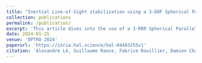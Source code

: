 ```yaml
---
title: "Inertial Line-of-Sight stabilization using a 3-DOF Spherical Parallel Manipulator with coaxial input shafts"
collection: publications
permalink: /publication/
excerpt: 'This article dives into the use of a 3-RRR Spherical Parallel Manipulator (SPM) for the purpose of inertial Line Of Sight (LOS) stabilization. Such a parallel robot provides three Degrees of Freedom (DOF) in orientation and is studied from the kinematic point of view. In particular, one guarantees that the singular loci (with the resulting numerical instabilities and inappropriate behavior of the mechanism) are far away from the prescribed workspace. Once the kinematics of the device is certified, a control strategy needs to be implemented in order to stabilize the LOS through the upper platform of the mechanism. Such a work is done with MATLAB Simulink® using a SimMechanics™ model of our robot.'
date: 2024-01-25
venue: 'OPTRO 2024'
paperurl: 'https://inria.hal.science/hal-04483255v1'
citation: 'Alexandre Lê, Guillaume Rance, Fabrice Rouillier, Damien Chablat. Inertial Line-of-Sight stabilization using a 3-DOF Spherical Parallel Manipulator with coaxial input shafts. OPTRO 2024 - 11th International Symposium on Optronics in Defence & Security, Jan 2024, Bordeaux, France. ⟨hal-04483255⟩'
---
```


